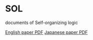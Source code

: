 # SOL
documents of Self-organizing logic

[English paper PDF](https://KeisukeShindo0.github.io/SOL/docs/SOL-EN.pdf")
[Japanese paper PDF](https://KeisukeShindo0.github.io/SOL/docs/SOL.pdf")


